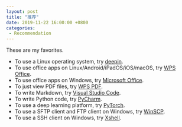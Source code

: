 ```yaml
---
layout: post
title: "推荐"
date: 2019-11-22 16:00:00 +0800
categories: 
 - Recommendation
---
```


These are my favorites.

<!-- more -->

- To use a Linux operating system, try [deepin](https://www.deepin.org/).  
- To use office apps on Linux/Android/iPadOS/iOS/macOS, try [WPS Office](https://www.wps.com/).  
- To use office apps on Windows, try [Microsoft Office](https://products.office.com/zh-cn/home).  
- To just view PDF files, try [WPS PDF](https://wpspdf.cn/).  
- To write Markdown, try [Visual Studio Code](https://code.visualstudio.com/).  
- To write Python code, try [PyCharm](https://www.jetbrains.com/pycharm/).  
- To use a deep learning platform, try [PyTorch](https://pytorch.org/).  
- To use a SFTP client and FTP client on Windows, try [WinSCP](https://winscp.net/eng/index.php).  
- To use a SSH client on Windows, try [Xshell](https://www.netsarang.com/en/xshell/).  
